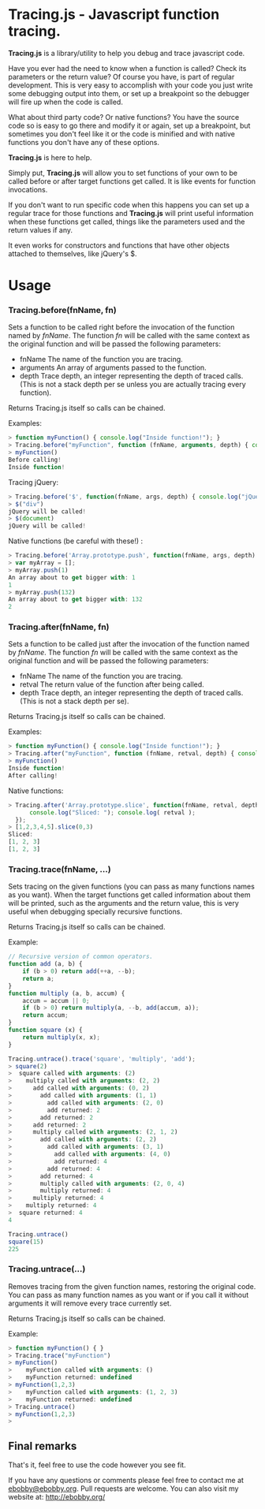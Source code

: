 Tracing.js - Javascript function tracing.
===

**Tracing.js** is a library/utility to help you debug and trace javascript code.

Have you ever had the need to know when a function is called? Check its parameters or the return value? Of course you have, is part of regular development. This is very easy to accomplish with your code you just write some debugging output into them, or set up a breakpoint so the debugger will fire up when the code is called.

What about third party code? Or native functions? You have the source code so is easy to go there and modify it or again, set up a breakpoint, but sometimes you don't feel like it or the code is minified and with native functions you don't have any of these options.

**Tracing.js** is here to help.

Simply put, **Tracing.js** will allow you to set functions of your own to be called before or after target functions get called. It is like events for function invocations.

If you don't want to run specific code when this happens you can set up a regular trace for those functions and **Tracing.js** will print useful information when these functions get called, things like the parameters used and the return values if any.

It even works for constructors and functions that have other objects attached to themselves, like jQuery's $.

# Usage

###     Tracing.before(fnName, fn)

Sets a function to be called right before the invocation of the function named by _fnName_. The function _fn_ will be called with the same context as the original function and will be passed the following parameters:

* fnName
  The name of the function you are tracing.
* arguments
  An array of arguments passed to the function.
* depth
  Trace depth, an integer representing the depth of traced calls. (This is not a stack depth per se unless you are actually tracing every function).

Returns Tracing.js itself so calls can be chained.

Examples:

```javascript
> function myFunction() { console.log("Inside function!"); }
> Tracing.before("myFunction", function (fnName, arguments, depth) { console.log("Before calling!"); } )
> myFunction()
Before calling!
Inside function!
```

Tracing jQuery:

```javascript
> Tracing.before('$', function(fnName, args, depth) { console.log("jQuery will be called!"); } );
> $("div")
jQuery will be called!
> $(document)
jQuery will be called!
```

Native functions (be careful with these!) :

```javascript
> Tracing.before('Array.prototype.push', function(fnName, args, depth) { console.log("An array about to get bigger with: " + args[0]); });
> var myArray = [];
> myArray.push(1)
An array about to get bigger with: 1
1
> myArray.push(132)
An array about to get bigger with: 132
2
```

###     Tracing.after(fnName, fn)

Sets a function to be called just after the invocation of the function named by _fnName_. The function _fn_ will be called with the same context as the original function and will be passed the following parameters:

* fnName
  The name of the function you are tracing.
* retval
  The return value of the function after being called.
* depth
  Trace depth, an integer representing the depth of traced calls. (This is not a stack depth per se).

Returns Tracing.js itself so calls can be chained.

Examples:

```javascript
> function myFunction() { console.log("Inside function!"); }
> Tracing.after("myFunction", function (fnName, retval, depth) { console.log("After calling!"); } )
> myFunction()
Inside function!
After calling!
```

Native functions:

```javascript
> Tracing.after('Array.prototype.slice', function(fnName, retval, depth) {
      console.log("Sliced: "); console.log( retval );
  });
> [1,2,3,4,5].slice(0,3)
Sliced:
[1, 2, 3]
[1, 2, 3]
```

###     Tracing.trace(fnName, ...)

Sets tracing on the given functions (you can pass as many functions names as you want). When the target functions get called information about them will be printed, such as the arguments and the return value, this is very useful when debugging specially recursive functions.

Returns Tracing.js itself so calls can be chained.

Example:

```javascript
// Recursive version of common operators.
function add (a, b) {
    if (b > 0) return add(++a, --b);
    return a;
}
function multiply (a, b, accum) {
    accum = accum || 0;
    if (b > 0) return multiply(a, --b, add(accum, a));
    return accum;
}
function square (x) {
    return multiply(x, x);
}

Tracing.untrace().trace('square', 'multiply', 'add');
> square(2)
>  square called with arguments: (2)
>    multiply called with arguments: (2, 2)
>      add called with arguments: (0, 2)
>        add called with arguments: (1, 1)
>          add called with arguments: (2, 0)
>          add returned: 2
>        add returned: 2
>      add returned: 2
>      multiply called with arguments: (2, 1, 2)
>        add called with arguments: (2, 2)
>          add called with arguments: (3, 1)
>            add called with arguments: (4, 0)
>            add returned: 4
>          add returned: 4
>        add returned: 4
>        multiply called with arguments: (2, 0, 4)
>        multiply returned: 4
>      multiply returned: 4
>    multiply returned: 4
>  square returned: 4
4

Tracing.untrace()
square(15)
225
```

###     Tracing.untrace(...)

Removes tracing from the given function names, restoring the original code. You can pass as many function names as you want or if you call it without arguments it will remove every trace currently set.

Returns Tracing.js itself so calls can be chained.

Example:

```javascript
> function myFunction() { }
> Tracing.trace("myFunction")
> myFunction()
>    myFunction called with arguments: ()
>    myFunction returned: undefined
> myFunction(1,2,3)
>    myFunction called with arguments: (1, 2, 3)
>    myFunction returned: undefined
> Tracing.untrace()
> myFunction(1,2,3)
>
```

## Final remarks

That's it, feel free to use the code however you see fit.

If you have any questions or comments please feel free to contact me at ebobby@ebobby.org. Pull requests are welcome. You can also visit my website at: http://ebobby.org/
